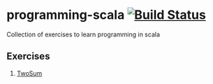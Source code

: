# programming-scala [![Build Status](https://travis-ci.org/navene/programming-scala.svg?branch=master)](https://travis-ci.org/navene/programming-scala)
Collection of exercises to learn programming in scala

## Exercises
1. [TwoSum](src/main/scala/com/progscala/leetcode/TwoSum.scala)
